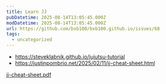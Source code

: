 ```yaml
---
title: Learn JJ
pubDatetime: 2025-08-14T13:05:45.000Z
modDatetime: 2025-08-14T13:05:45.000Z
url: https://github.com/bxb100/bxb100.github.io/issues/68
tags:
  - uncategorized
---
```


- https://steveklabnik.github.io/jujutsu-tutorial
- https://justinpombrio.net/2025/02/11/jj-cheat-sheet.html

[jj-cheat-sheet.pdf](https://github.com/user-attachments/files/21773596/jj-cheat-sheet.pdf)
